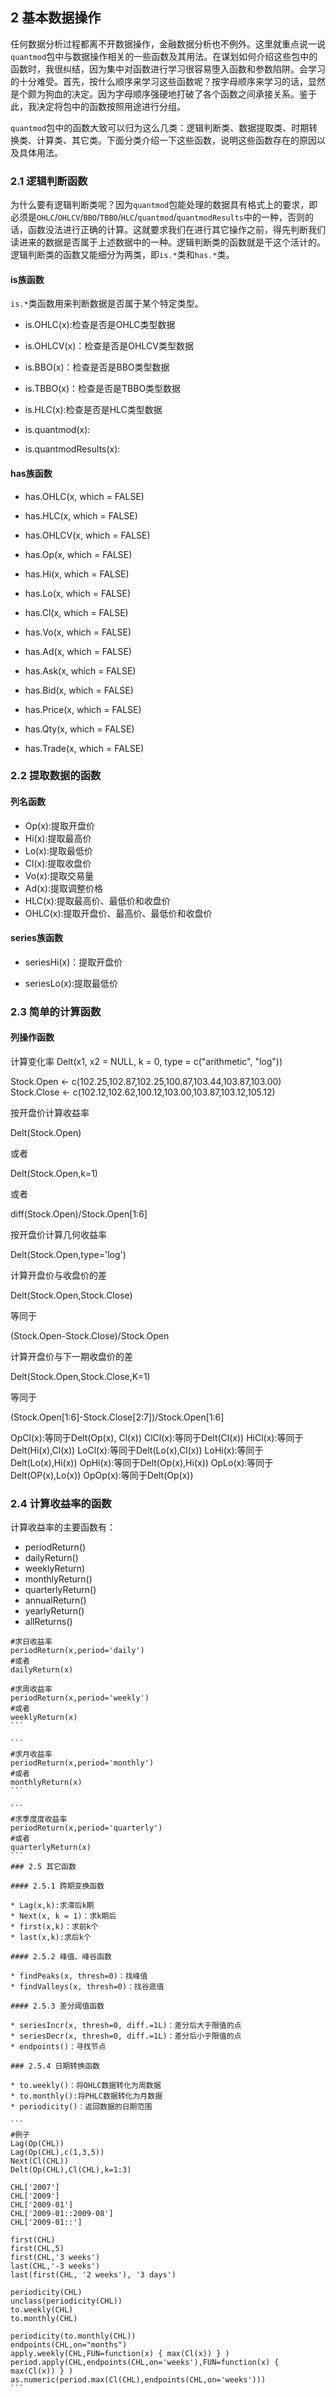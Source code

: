## 2 基本数据操作

任何数据分析过程都离不开数据操作，金融数据分析也不例外。这里就重点说一说`quantmod`包中与数据操作相关的一些函数及其用法。在谋划如何介绍这些包中的函数时，我很纠结，因为集中对函数进行学习很容易堕入函数和参数陷阱。会学习的十分难受。首先，按什么顺序来学习这些函数呢？按字母顺序来学习的话，显然是个颇为狗血的决定。因为字母顺序强硬地打破了各个函数之间承接关系。鉴于此，我决定将包中的函数按照用途进行分组。

`quantmod`包中的函数大致可以归为这么几类：逻辑判断类、数据提取类、时期转换类、计算类、其它类。下面分类介绍一下这些函数，说明这些函数存在的原因以及具体用法。

### 2.1 逻辑判断函数

为什么要有逻辑判断类呢？因为`quantmod`包能处理的数据具有格式上的要求，即必须是`OHLC`/`OHLCV`/`BBO`/`TBBO`/`HLC`/`quantmod`/`quantmodResults`中的一种，否则的话，函数没法进行正确的计算。这就要求我们在进行其它操作之前，得先判断我们读进来的数据是否属于上述数据中的一种。逻辑判断类的函数就是干这个活计的。逻辑判断类的函数又能细分为两类，即`is.*`类和`has.*`类。

#### is族函数

`is.*`类函数用来判断数据是否属于某个特定类型。

* is.OHLC(x):检查是否是OHLC类型数据

* is.OHLCV(x)：检查是否是OHLCV类型数据

* is.BBO(x)：检查是否是BBO类型数据

* is.TBBO(x)：检查是否是TBBO类型数据

* is.HLC(x):检查是否是HLC类型数据

* is.quantmod(x):   

* is.quantmodResults(x):  

#### has族函数

* has.OHLC(x, which = FALSE) 

* has.HLC(x, which = FALSE)

* has.OHLCV(x, which = FALSE)

* has.Op(x, which = FALSE)

* has.Hi(x, which = FALSE)

* has.Lo(x, which = FALSE)

* has.Cl(x, which = FALSE)

* has.Vo(x, which = FALSE)

* has.Ad(x, which = FALSE)

* has.Ask(x, which = FALSE)

* has.Bid(x, which = FALSE)

* has.Price(x, which = FALSE)

* has.Qty(x, which = FALSE)

* has.Trade(x, which = FALSE)

### 2.2 提取数据的函数
#### 列名函数
* Op(x):提取开盘价
* Hi(x):提取最高价
* Lo(x):提取最低价
* Cl(x):提取收盘价
* Vo(x):提取交易量
* Ad(x):提取调整价格
* HLC(x):提取最高价、最低价和收盘价
* OHLC(x):提取开盘价、最高价、最低价和收盘价

#### series族函数

* seriesHi(x)：提取开盘价

* seriesLo(x):提取最低价

### 2.3 简单的计算函数
#### 列操作函数

计算变化率
Delt(x1, x2 = NULL, k = 0, type = c("arithmetic", "log")) 

Stock.Open <- c(102.25,102.87,102.25,100.87,103.44,103.87,103.00)
Stock.Close <- c(102.12,102.62,100.12,103.00,103.87,103.12,105.12)

按开盘价计算收益率

Delt(Stock.Open)

或者

Delt(Stock.Open,k=1)

或者

diff(Stock.Open)/Stock.Open[1:6]

按开盘价计算几何收益率

Delt(Stock.Open,type='log')

计算开盘价与收盘价的差

Delt(Stock.Open,Stock.Close)

等同于

(Stock.Open-Stock.Close)/Stock.Open

计算开盘价与下一期收盘价的差

Delt(Stock.Open,Stock.Close,K=1)

等同于

(Stock.Open[1:6]-Stock.Close[2:7])/Stock.Open[1:6]


OpCl(x):等同于Delt(Op(x), Cl(x))
ClCl(x):等同于Delt(Cl(x))
HiCl(x):等同于Delt(Hi(x),Cl(x))
LoCl(x):等同于Delt(Lo(x),Cl(x))
LoHi(x):等同于Delt(Lo(x),Hi(x))
OpHi(x):等同于Delt(Op(x),Hi(x))
OpLo(x):等同于Delt(OP(x),Lo(x))
OpOp(x):等同于Delt(Op(x))

### 2.4 计算收益率的函数

计算收益率的主要函数有：

* periodReturn()
* dailyReturn()
* weeklyReturn)
* monthlyReturn()
* quarterlyReturn()
* annualReturn()
* yearlyReturn()
* allReturns()

```
#求日收益率
periodReturn(x,period='daily')
#或者
dailyReturn(x)
```

~~~
#求周收益率
periodReturn(x,period='weekly')
#或者
weeklyReturn(x)
```

```
#求月收益率
periodReturn(x,period='monthly')
#或者
monthlyReturn(x)
```

```
#求季度度收益率
periodReturn(x,period='quarterly')
#或者
quarterlyReturn(x)
```
### 2.5 其它函数

#### 2.5.1 跨期变换函数

* Lag(x,k):求滞后k期
* Next(x, k = 1)：求k期后
* first(x,k)：求前k个
* last(x,k):求后k个

#### 2.5.2 峰值、峰谷函数

* findPeaks(x, thresh=0)：找峰值
* findValleys(x, thresh=0)：找谷底值

#### 2.5.3 差分阈值函数

* seriesIncr(x, thresh=0, diff.=1L)：差分后大于限值的点
* seriesDecr(x, thresh=0, diff.=1L)：差分后小于限值的点
* endpoints()：寻找节点

### 2.5.4 日期转换函数

* to.weekly()：将OHLC数据转化为周数据
* to.monthly():将PHLC数据转化为月数据
* periodicity()：返回数据的日期范围

```
#例子
Lag(Op(CHL))
Lag(Op(CHL),c(1,3,5))
Next(Cl(CHL))
Delt(Op(CHL),Cl(CHL),k=1:3)

CHL['2007']
CHL['2009']
CHL['2009-01']
CHL['2009-01::2009-08']
CHL['2009-01::']

first(CHL)
first(CHL,5)
first(CHL,'3 weeks')
last(CHL,'-3 weeks')
last(first(CHL, '2 weeks'), '3 days')

periodicity(CHL)
unclass(periodicity(CHL))
to.weekly(CHL)
to.monthly(CHL)

periodicity(to.monthly(CHL))
endpoints(CHL,on="months")
apply.weekly(CHL,FUN=function(x) { max(Cl(x)) } )
period.apply(CHL,endpoints(CHL,on='weeks'),FUN=function(x) { max(Cl(x)) } )
as.numeric(period.max(Cl(CHL),endpoints(CHL,on='weeks')))
```

